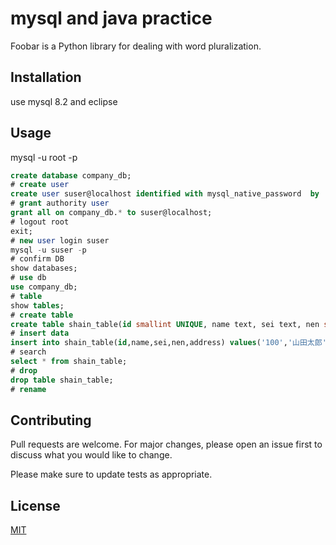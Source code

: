 # mysql and java practice

Foobar is a Python library for dealing with word pluralization.

## Installation

use mysql 8.2 and eclipse


## Usage

mysql -u root -p

```sql
create database company_db;
# create user
create user suser@localhost identified with mysql_native_password  by 'spass';
# grant authority user
grant all on company_db.* to suser@localhost;
# logout root
exit;
# new user login suser
mysql -u suser -p
# confirm DB
show databases;
# use db
use company_db;
# table
show tables;
# create table
create table shain_table(id smallint UNIQUE, name text, sei text, nen smallint, address text);
# insert data
insert into shain_table(id,name,sei,nen,address) values('100','山田太郎','男','2002','東京都世田谷区');
# search
select * from shain_table;
# drop
drop table shain_table;
# rename

```

## Contributing

Pull requests are welcome. For major changes, please open an issue first
to discuss what you would like to change.

Please make sure to update tests as appropriate.

## License

[MIT](https://choosealicense.com/licenses/mit/)
